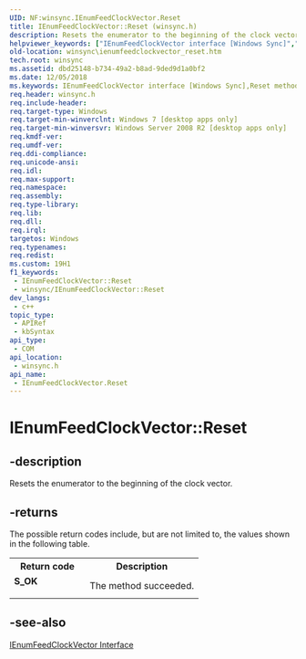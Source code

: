 ```yaml
---
UID: NF:winsync.IEnumFeedClockVector.Reset
title: IEnumFeedClockVector::Reset (winsync.h)
description: Resets the enumerator to the beginning of the clock vector.
helpviewer_keywords: ["IEnumFeedClockVector interface [Windows Sync]","Reset method","IEnumFeedClockVector.Reset","IEnumFeedClockVector::Reset","Reset","Reset method [Windows Sync]","Reset method [Windows Sync]","IEnumFeedClockVector interface","winsync.ienumfeedclockvector_reset","winsync/IEnumFeedClockVector::Reset"]
old-location: winsync\ienumfeedclockvector_reset.htm
tech.root: winsync
ms.assetid: dbd25148-b734-49a2-b8ad-9ded9d1a0bf2
ms.date: 12/05/2018
ms.keywords: IEnumFeedClockVector interface [Windows Sync],Reset method, IEnumFeedClockVector.Reset, IEnumFeedClockVector::Reset, Reset, Reset method [Windows Sync], Reset method [Windows Sync],IEnumFeedClockVector interface, winsync.ienumfeedclockvector_reset, winsync/IEnumFeedClockVector::Reset
req.header: winsync.h
req.include-header: 
req.target-type: Windows
req.target-min-winverclnt: Windows 7 [desktop apps only]
req.target-min-winversvr: Windows Server 2008 R2 [desktop apps only]
req.kmdf-ver: 
req.umdf-ver: 
req.ddi-compliance: 
req.unicode-ansi: 
req.idl: 
req.max-support: 
req.namespace: 
req.assembly: 
req.type-library: 
req.lib: 
req.dll: 
req.irql: 
targetos: Windows
req.typenames: 
req.redist: 
ms.custom: 19H1
f1_keywords:
 - IEnumFeedClockVector::Reset
 - winsync/IEnumFeedClockVector::Reset
dev_langs:
 - c++
topic_type:
 - APIRef
 - kbSyntax
api_type:
 - COM
api_location:
 - winsync.h
api_name:
 - IEnumFeedClockVector.Reset
---
```


# IEnumFeedClockVector::Reset


## -description

Resets the enumerator to the beginning of the clock vector.



## -returns

The possible return codes include, but are not limited to, the values shown in the following table.

<table>
<tr>
<th>Return code</th>
<th>Description</th>
</tr>
<tr>
<td width="40%">
<dl>
<dt><b>S_OK</b></dt>
</dl>
</td>
<td width="60%">
The method succeeded.

</td>
</tr>
</table>

## -see-also

<a href="/previous-versions/windows/desktop/api/winsync/nn-winsync-ienumfeedclockvector">IEnumFeedClockVector Interface</a>
